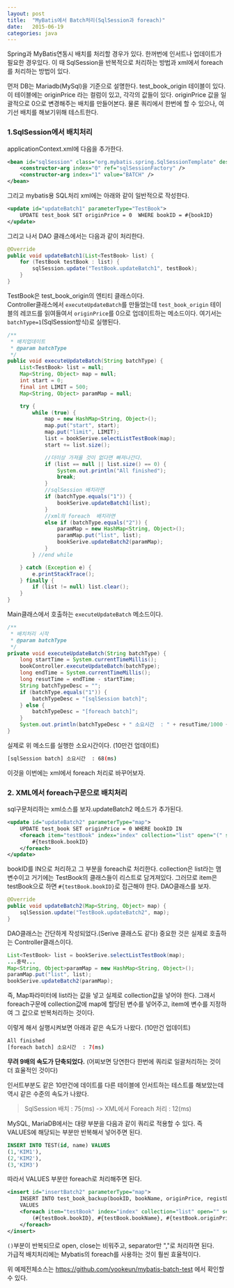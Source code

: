 ```yaml
---
layout: post
title:  "MyBatis에서 Batch처리(SqlSession과 foreach)"
date:   2015-06-19
categories: java
---
```


Spring과 MyBatis연동시 배치를 처리할 경우가 있다. 한꺼번에 인서트나 업데이트가 필요한 경우있다.
이 때 SqlSession을 반복적으로 처리하는 방법과 xml에서 foreach를 처리하는 방법이 있다.

먼저 DB는 Mariadb(MySql)을 기준으로 설명한다.
test_book_origin 테이블이 있다. 이 테이블에는 originPrice 라는 컬럼이 있고, 각각의 값들이 있다.
originPrice 값을 일괄적으로 0으로 변경해주는 배치를 만들어본다. 물론 쿼리에서 한번에 할 수 있으나, 여기선 배치를 해보기위해 테스트한다.

### 1.SqlSession에서 배치처리

applicationContext.xml에 다음을 추가한다.

```xml
<bean id="sqlSession" class="org.mybatis.spring.SqlSessionTemplate" destroy-method="clearCache">
	<constructor-arg index="0" ref="sqlSessionFactory" />  	
	<constructor-arg index="1" value="BATCH" />
</bean>
```

그리고 mybatis용 SQL처리 xml에는 아래와 같이 일반적으로 작성한다.

```xml
<update id="updateBatch1" parameterType="TestBook">
	UPDATE test_book SET originPrice = 0  WHERE bookID = #{bookID}
</update>
```
그리고 나서 DAO 클래스에서는 다음과 같이 처리한다.

```java
@Override
public void updateBatch1(List<TestBook> list) {
	for (TestBook testBook : list) {
		sqlSession.update("TestBook.updateBatch1", testBook);
	}
}
```

TestBook은 test_book_origin의 엔티티 클래스이다.  
Controller클래스에서 `executeUpdateBatch`를 만들었는데 `test_book_origin` 테이블의 레코드를 읽여들여서
`originPrice`를 0으로 업데이트하는 메소드이다. 여기서는 `batchType=1`(SqlSession방식)로 실행된다.

```java
/**
 * 배치업데이트
 * @param batchType
 */
public void executeUpdateBatch(String batchType) {
	List<TestBook> list = null;
	Map<String, Object> map = null;
	int start = 0;
	final int LIMIT = 500;
	Map<String, Object> paramMap = null;

	try {
		while (true) {
			map = new HashMap<String, Object>();
			map.put("start", start);
			map.put("limit", LIMIT);
			list = bookSerive.selectListTestBook(map);
			start += list.size();

			//더이상 가져올 것이 없다면 빠져나간다.
			if (list == null || list.size() == 0) {
				System.out.println("All finished");
				break;
			}
			//sqlSession 배치라면
			if (batchType.equals("1")) {
				bookSerive.updateBatch1(list);
			}
			//xml의 foreach  배치라면
			else if (batchType.equals("2")) {
				paramMap = new HashMap<String, Object>();
				paramMap.put("list", list);
				bookSerive.updateBatch2(paramMap);
			}				
		} //end while 							

	} catch (Exception e) {
		e.printStackTrace();
	} finally {
		if (list != null) list.clear();
	}		
}
```

Main클래스에서 호출하는 `executeUpdateBatch` 메소드이다.

```java
/**
 * 배치처리 시작
 * @param batchType
 */
private void executeUpdateBatch(String batchType) {
	long startTime = System.currentTimeMillis();
	bookController.executeUpdateBatch(batchType);
	long endTime = System.currentTimeMillis();
	long resutTime = endTime - startTime;
	String batchTypeDesc = "";
	if (batchType.equals("1")) {
		batchTypeDesc = "[sqlSession batch]";
	} else {
		batchTypeDesc = "[foreach batch]";
	}
	System.out.println(batchTypeDesc + " 소요시간  : " + resutTime/1000 + "(ms)");
}
```

실제로 위 메소드를 실행한 소요시간이다. (10만건 업데이트)  

```bash
[sqlSession batch] 소요시간  : 68(ms)
```

이것을 이번에는  xml에서 foreach 처리로 바꾸어보자.

### 2. XML에서 foreach구문으로 배치처리

sql구문처리하는 xml소스를 보자.updateBatch2 메소드가 추가된다.

```xml
<update id="updateBatch2" parameterType="map">
	UPDATE test_book SET originPrice = 0 WHERE bookID IN
	<foreach item="testBook" index="index" collection="list" open="(" separator="," close=")">
		#{testBook.bookID}
	</foreach>
</update>
```
bookID를 IN으로 처리하고 그 부분을 foreach로 처리한다. collection은 list라는 맴변수이고 거기에는 TestBook의 클래스들이 리스트로 담겨져있다.
그러므로 item은 testBook으로 하면 `#{testBook.bookID}`로 접근해야 한다.
DAO클래스를 보자.

```java
@Override
public void updateBatch2(Map<String, Object> map) {
	sqlSession.update("TestBook.updateBatch2", map);
}
```
DAO클래스는 간단하게 작성되었다.(Serive 클래스도 같다) 중요한 것은 실제로 호출하는 Controller클래스이다.

```java
List<TestBook> list = bookSerive.selectListTestBook(map);
...중략...
Map<String, Object>paramMap = new HashMap<String, Object>();
paramMap.put("list", list);
bookSerive.updateBatch2(paramMap);
```
즉, Map파라미터에 list라는 값을 넣고 실제로 collection값을 넣어야 한다. 그래서 foreach구문에 collection값에 map에 할당된 변수를 넣어주고,
item에 변수를 지정하여 그 값으로 반복처리하는 것이다.

이렇게 해서 실행시켜보면 아래과 같은 속도가 나왔다. (10만건 업데이트)

```bash
All finished
[foreach batch] 소요시간  : 7(ms)
```

__무려 9배의 속도가 단축되었다.__ (어찌보면 당연한다 한번에 쿼리로 일괄처리하는 것이 더 효율적인 것이다)

인서트부분도 같은 10만건에 데이트를 다른 테이블에 인서트하는 테스트를 해보았는데 역시 같은 수준의 속도가 나왔다.

> SqlSession 배치 : 75(ms) -> XML에서 Foreach 처리 : 12(ms)

MySQL, MariaDB에서는 대량 부분을 다음과 같이 쿼리로 적용할 수 있다.
즉 VALUES에 해당되는 부분만 반복해서 넣어주면 된다.

```sql
INSERT INTO TEST(id, name) VALUES
(1,'KIM1'),
(2,'KIM2'),
(3,'KIM3')
```

따라서 VALUES 부분만 foreach로 처리해주면 된다.

```xml
<insert id="insertBatch2" parameterType="map">
	INSERT INTO test_book_backup(bookID, bookName, originPrice, registDate)
	VALUES
	<foreach item="testBook" index="index" collection="list" open="" separator="," close="">
		(#{testBook.bookID}, #{testBook.bookName}, #{testBook.originPrice}, NOW())
	</foreach>		
</insert>
```

`()`부분이 반복되므로 open, close는 비워주고, separator만 ","로 처리하면 된다.  
가급적 배치처리에는 Mybatis의  foreach를 사용하는 것이 훨씬 효율적이다.

위 예제전체소스는 <https://github.com/yookeun/mybatis-batch-test> 에서 확인할 수 있다.

